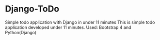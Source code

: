 # Django-ToDo
Simple todo application with Django in under 11 minutes
This is simple todo application developed under 11 minutes. Used: Bootstrap 4 and Python(Django)
